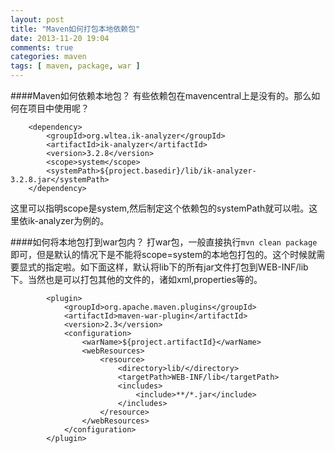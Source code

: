 ```yaml
---
layout: post
title: "Maven如何打包本地依赖包"
date: 2013-11-20 19:04
comments: true
categories: maven
tags: [ maven, package, war ]
---
```

####Maven如何依赖本地包？
有些依赖包在mavencentral上是没有的。那么如何在项目中使用呢？

        <dependency>
            <groupId>org.wltea.ik-analyzer</groupId>
            <artifactId>ik-analyzer</artifactId>
            <version>3.2.8</version>
            <scope>system</scope>
            <systemPath>${project.basedir}/lib/ik-analyzer-3.2.8.jar</systemPath>
        </dependency>
这里可以指明scope是system,然后制定这个依赖包的systemPath就可以啦。这里依ik-analyzer为例的。

####如何将本地包打到war包内？
打war包，一般直接执行`mvn clean package`即可，但是默认的情况下是不能将scope=system的本地包打包的。这个时候就需要显式的指定啦。如下面这样，默认将lib下的所有jar文件打包到WEB-INF/lib下。当然也是可以打包其他的文件的，诸如xml,properties等的。

            <plugin>
                <groupId>org.apache.maven.plugins</groupId>
                <artifactId>maven-war-plugin</artifactId>
                <version>2.3</version>
                <configuration>
                    <warName>${project.artifactId}</warName>
                    <webResources>
                        <resource>
                            <directory>lib/</directory>
                            <targetPath>WEB-INF/lib</targetPath>
                            <includes>
                                <include>**/*.jar</include>
                            </includes>
                        </resource>
                    </webResources>
                </configuration>
            </plugin>
            
